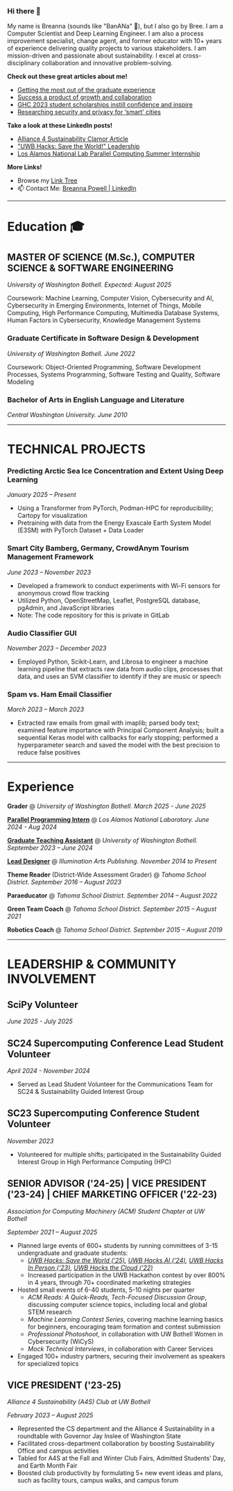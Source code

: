 ### Hi there 👋

My name is Breanna (sounds like "BanANa" 🍌), but I also go by Bree. I am a Computer Scientist and Deep Learning Engineer. I am also a process improvement specialist, change agent, and former educator with 10+ years of experience delivering quality projects to various stakeholders. I am mission-driven and passionate about sustainability. I excel at cross-disciplinary collaboration and innovative problem-solving.

**Check out these great articles about me!**
* [Getting the most out of the graduate experience](https://www.uwb.edu/news/2024/12/06/how-to-get-the-most-out-of-the-graduate-experience)
* [Success a product of growth and collaboration](https://www.uwb.edu/news/2024/05/24/success-a-product-of-growth-and-collaboration)
* [GHC 2023 student scholarships instill confidence and inspire](https://www.uwb.edu/stem/news/2023/12/08/ghc-2023-student-scholarships-instill-confidence-and-inspire)
* [Researching security and privacy for ‘smart’ cities ](https://www.uwb.edu/news/2023/10/13/researching-security-and-privacy-for-smart-cities)

**Take a look at these LinkedIn posts!**
* [Alliance 4 Sustainability Clamor Article](https://www.linkedin.com/feed/update/urn:li:activity:7338648654120988672)
* ["UWB Hacks: Save the World!" Leadership](https://www.linkedin.com/posts/breanna-powell-wa_uwbhacks-uwbhackssavetheworld-uwbhacks2025-activity-7324697931041660928-C8YW?utm_source=share&utm_medium=member_desktop&rcm=ACoAABAojGsBv_rFecqzmTbOqNBk_dzHuXUWH0k)
* [Los Alamos National Lab Parallel Computing Summer Internship](https://www.linkedin.com/posts/breanna-powell-wa_lanl-landofenchantment-parallelcomputing-activity-7217745698836951040-xRXh?utm_source=share&utm_medium=member_desktop&rcm=ACoAABAojGsBv_rFecqzmTbOqNBk_dzHuXUWH0k)

**More Links!**
* Browse my [Link Tree](https://linktr.ee/breanna_powell)
* 📫 Contact Me: [Breanna Powell | LinkedIn](https://www.linkedin.com/in/breanna-powell-wa/)

---
# Education 🎓
## MASTER OF SCIENCE (M.Sc.), COMPUTER SCIENCE & SOFTWARE ENGINEERING
_University of Washington Bothell. Expected: August 2025_

Coursework: Machine Learning, Computer Vision, Cybersecurity and AI, Cybersecurity in Emerging Environments, Internet of Things, Mobile Computing, High Performance Computing, Multimedia Database Systems,  Human Factors in Cybersecurity, Knowledge Management Systems

### Graduate Certificate in Software Design & Development
_University of Washington Bothell. June 2022_

Coursework: Object-Oriented Programming, Software Development Processes, Systems Programming, Software Testing and Quality, Software Modeling

### Bachelor of Arts in English Language and Literature
_Central Washington University. June 2010_

---

# TECHNICAL PROJECTS

### Predicting Arctic Sea Ice Concentration and Extent Using Deep Learning
_January 2025 – Present_
* Using a Transformer from PyTorch, Podman-HPC for reproducibility; Cartopy for visualization
* Pretraining with data from the Energy Exascale Earth System Model (E3SM) with PyTorch Dataset + Data Loader

### Smart City Bamberg, Germany, CrowdAnym Tourism Management Framework 
_June 2023 – November 2023_
* Developed a framework to conduct experiments with Wi-Fi sensors for anonymous crowd flow tracking
* Utilized Python, OpenStreetMap, Leaflet, PostgreSQL database, pgAdmin, and JavaScript libraries
* Note: The code repository for this is private in GitLab

### Audio Classifier GUI
_November 2023 – December 2023_
* Employed Python, Scikit-Learn, and Librosa to engineer a machine learning pipeline that extracts raw data from audio clips, processes that data, and uses an SVM classifier to identify if they are music or speech

### Spam vs. Ham Email Classifier
_March 2023 – March 2023_
* Extracted raw emails from gmail with imaplib; parsed body text; examined feature importance with Principal Component Analysis; built a sequential Keras model with callbacks for early stopping; performed a hyperparameter search and saved the model with the best precision to reduce false positives

---
# Experience

**Grader** @ _University of Washington Bothell. March 2025 - June 2025_

**[Parallel Programming Intern](https://www.lanl.gov/engage/organizations/xcp/parallel-computing-summer-research-internship)** @ _Los Alamos National Laboratory. June 2024 - Aug 2024_

**[Graduate Teaching Assistant](https://www.uwb.edu/stem/graduate/gcsdd)** @ _University of Washington Bothell. September 2023 – June 2024_

[**Lead Designer**](https://tinyurl.com/B-P-Design-Portfolio) @ _Illumination Arts Publishing. November 2014 to Present_

**Theme Reader** (District-Wide Assessment Grader) @ _Tahoma School District. September 2016 – August 2023_

**Paraeducator** @ _Tahoma School District. September 2014 – August 2022_

**Green Team Coach** @ _Tahoma School District. September 2015 – August 2021_

**Robotics Coach** @ _Tahoma School District. September 2015 – August 2019_                  

---
# LEADERSHIP & COMMUNITY INVOLVEMENT
## SciPy Volunteer
_June 2025 - July 2025_

## SC24 Supercomputing Conference Lead Student Volunteer
_April 2024 - November 2024_
* Served as Lead Student Volunteer for the Communications Team for SC24 & Sustainability Guided Interest Group

## SC23 Supercomputing Conference Student Volunteer
_November 2023_
* Volunteered for multiple shifts; participated in the Sustainability Guided Interest Group in High Performance Computing (HPC)

## SENIOR ADVISOR ('24-25) | VICE PRESIDENT ('23-24) | CHIEF MARKETING OFFICER ('22-23) 
_Association for Computing Machinery (ACM) Student Chapter at UW Bothell_

_September 2021 – August 2025_

* Planned large events of 600+ students by running committees of 3-15 undergraduate and graduate students:
  * _[UWB Hacks: Save the World ('25)](https://www.uwbhacks.com/), [UWB Hacks AI (‘24)](https://uwb-hacks-ai.devpost.com/), [UWB Hacks In Person (‘23)](https://uwb-acm-hacks-in-person.devpost.com/), [UWB Hacks the Cloud (‘22)](https://uwb-hacks-the-cloud.devpost.com/)_
  * Increased participation in the UWB Hackathon contest by over 800% in 4 years, through 70+ coordinated marketing strategies
* Hosted small events of 6-40 students, 5-10 nights per quarter
  * _ACM Reads: A Quick-Reads, Tech-Focused Discussion Group_, discussing computer science topics, including local and global STEM research
  * _Machine Learning Contest Series_, covering machine learning basics for beginners, encouraging team formation and contest submission
  * _Professional Photoshoot_, in collaboration with UW Bothell Women in Cybersecurity (WiCyS)
  * _Mock Technical Interviews_, in collaboration with Career Services
* Engaged 100+ industry partners, securing their involvement as speakers for specialized topics

## VICE PRESIDENT ('23-25)
_Alliance 4 Sustainability (A4S) Club at UW Bothell_

_February 2023 – August 2025_

* Represented the CS department and the Alliance 4 Sustainability in a roundtable with Governor Jay Inslee of Washington State
* Facilitated cross-department collaboration by boosting Sustainability Office and campus activities
* Tabled for A4S at the Fall and Winter Club Fairs, Admitted Students’ Day, and Earth Month Fair
* Boosted club productivity by formulating 5+ new event ideas and plans, such as facility tours, campus walks, and campus forum
